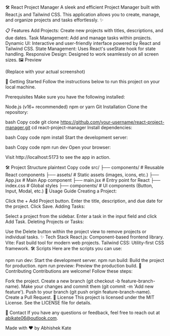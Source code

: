 🛠️ React Project Manager
A sleek and efficient Project Manager built with React.js and Tailwind CSS. This application allows you to create, manage, and organize projects and tasks effortlessly. ✨

📋 Features
Add Projects: Create new projects with titles, descriptions, and due dates.
Task Management: Add and manage tasks within projects.
Dynamic UI: Interactive and user-friendly interface powered by React and Tailwind CSS.
State Management: Uses React's useState hook for state handling.
Responsive Design: Designed to work seamlessly on all screen sizes.
🖼️ Preview

(Replace with your actual screenshot)

🚀 Getting Started
Follow the instructions below to run this project on your local machine.

Prerequisites
Make sure you have the following installed:

Node.js (v16+ recommended)
npm or yarn
Git
Installation
Clone the repository:

bash
Copy code
git clone https://github.com/your-username/react-project-manager.git
cd react-project-manager
Install dependencies:

bash
Copy code
npm install
Start the development server:

bash
Copy code
npm run dev
Open your browser:

Visit http://localhost:5173 to see the app in action.

🛠️ Project Structure
plaintext
Copy code
src/
├── components/       # Reusable React components
├── assets/           # Static assets (images, icons, etc.)
├── App.jsx           # Main App component
├── main.jsx          # Entry point for React
├── index.css         # Global styles
├── components/       # UI components (Button, Input, Modal, etc.)
📖 Usage Guide
Creating a Project:

Click the + Add Project button.
Enter the title, description, and due date for the project.
Click Save.
Adding Tasks:

Select a project from the sidebar.
Enter a task in the input field and click Add Task.
Deleting Projects or Tasks:

Use the Delete button within the project view to remove projects or individual tasks.
✨ Tech Stack
React.js: Component-based frontend library.
Vite: Fast build tool for modern web projects.
Tailwind CSS: Utility-first CSS framework.
🛠️ Scripts
Here are the scripts you can use:

npm run dev: Start the development server.
npm run build: Build the project for production.
npm run preview: Preview the production build.
🙌 Contributing
Contributions are welcome! Follow these steps:

Fork the project.
Create a new branch (git checkout -b feature-branch-name).
Make your changes and commit them (git commit -m 'Add new feature').
Push to your branch (git push origin feature-branch-name).
Create a Pull Request.
📄 License
This project is licensed under the MIT License. See the LICENSE file for details.

📧 Contact
If you have any questions or feedback, feel free to reach out at abikate06@outlook.com.

Made with ❤️ by Abhishek Kate
